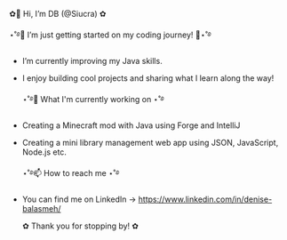   ✿👋 Hi, I’m DB (@Siucra) ✿
  
  ⋆˚࿔🚀 I’m just getting started on my coding journey! 🚀⋆˚࿔
- I’m currently improving my Java skills.
- I enjoy building cool projects and sharing what I learn along the way!

  ⋆˚࿔🌱 What I'm currently working on ⋆˚࿔
- Creating a Minecraft mod with Java using Forge and IntelliJ
- Creating a mini library management web app using JSON, JavaScript, Node.js etc.
  
  ⋆˚࿔📫 How to reach me ⋆˚࿔
- You can find me on LinkedIn -> https://www.linkedin.com/in/denise-balasmeh/

  ✿ Thank you for stopping by! ✿

